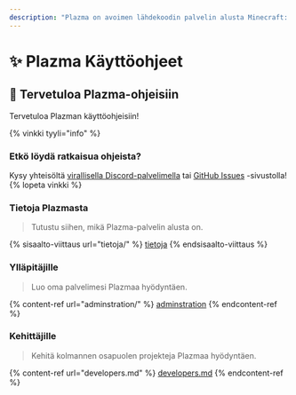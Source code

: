```yaml
---
description: "Plazma on avoimen lähdekoodin palvelin alusta Minecraft: Java Editionille, joka sisältää kokeellisen optimoinnin paperipohjaisen ja monien pelimekaniikkojen käyttäjämuokkauksen lisäyksiä."
---
```


# ✨ Plazma Käyttöohjeet

## 👋 Tervetuloa Plazma-ohjeisiin

Tervetuloa Plazman käyttöohjeisiin!

{% vinkki tyyli="info" %}

### Etkö löydä ratkaisua ohjeista?

Kysy yhteisöltä [virallisella Discord-palvelimella](https://discord.gg/MmfC52K8A8) tai [GitHub Issues](https://github.com/PlazmaMC/PlazmaBukkit/issues) -sivustolla!
{% lopeta vinkki %}

### Tietoja Plazmasta

> Tutustu siihen, mikä Plazma-palvelin alusta on.

{% sisaalto-viittaus url="tietoja/" %}
[tietoja](tietoja/)
{% endsisaalto-viittaus %}

### Ylläpitäjille

> Luo oma palvelimesi Plazmaa hyödyntäen.

{% content-ref url="adminstration/" %}
[adminstration](adminstration/)
{% endcontent-ref %}

### Kehittäjille

> Kehitä kolmannen osapuolen projekteja Plazmaa hyödyntäen.

{% content-ref url="developers.md" %}
[developers.md](developers.md)
{% endcontent-ref %}
